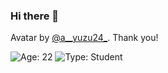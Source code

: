 ### Hi there 👋

Avatar by [@a__yuzu24_](https://twitter.com/a__yuzu24_). Thank you!

![Age: 22](https://img.shields.io/badge/age-22-green?style=for-the-badge)
![Type: Student](https://img.shields.io/badge/type-student-brightgreen?style=for-the-badge)

<!--
**HKShuttle/HKShuttle** is a ✨ _special_ ✨ repository because its `README.md` (this file) appears on your GitHub profile.

Here are some ideas to get you started:

- 🔭 I’m currently working on ...
- 🌱 I’m currently learning ...
- 👯 I’m looking to collaborate on ...
- 🤔 I’m looking for help with ...
- 💬 Ask me about ...
- 📫 How to reach me: ...
- 😄 Pronouns: ...
- ⚡ Fun fact: ...
-->
